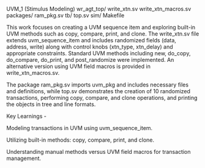 UVM_1 (Stimulus Modeling)
    wr_agt_top/
       write_xtn.sv
       write_xtn_macros.sv
    packages/
       ram_pkg.sv
    tb/
       top.sv
    sim/
       Makefile


This work focuses on creating a UVM sequence item and exploring built-in UVM methods such as copy, compare, print, and clone. The write_xtn.sv file extends uvm_sequence_item and includes randomized fields (data, address, write) along with control knobs (xtn_type, xtn_delay) and appropriate constraints. Standard UVM methods including new, do_copy, do_compare, do_print, and post_randomize were implemented. An alternative version using UVM field macros is provided in write_xtn_macros.sv.

The package ram_pkg.sv imports uvm_pkg and includes necessary files and definitions, while top.sv demonstrates the creation of 10 randomized transactions, performing copy, compare, and clone operations, and printing the objects in tree and line formats.

Key Learnings -

Modeling transactions in UVM using uvm_sequence_item.

Utilizing built-in methods: copy, compare, print, and clone.

Understanding manual methods versus UVM field macros for transaction management.
